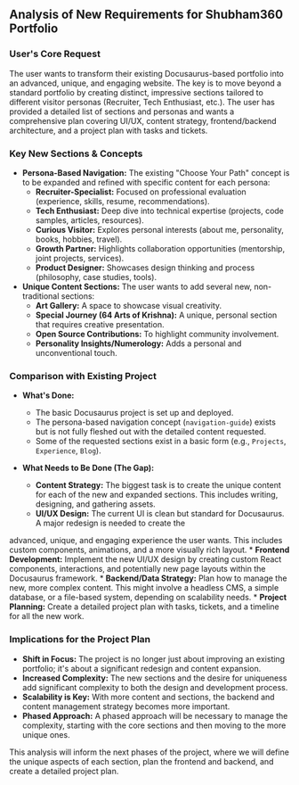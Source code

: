 ## Analysis of New Requirements for Shubham360 Portfolio

### User's Core Request

The user wants to transform their existing Docusaurus-based portfolio into an advanced, unique, and engaging website. The key is to move beyond a standard portfolio by creating distinct, impressive sections tailored to different visitor personas (Recruiter, Tech Enthusiast, etc.). The user has provided a detailed list of sections and personas and wants a comprehensive plan covering UI/UX, content strategy, frontend/backend architecture, and a project plan with tasks and tickets.

### Key New Sections & Concepts

*   **Persona-Based Navigation:** The existing "Choose Your Path" concept is to be expanded and refined with specific content for each persona:
    *   **Recruiter-Specialist:** Focused on professional evaluation (experience, skills, resume, recommendations).
    *   **Tech Enthusiast:** Deep dive into technical expertise (projects, code samples, articles, resources).
    *   **Curious Visitor:** Explores personal interests (about me, personality, books, hobbies, travel).
    *   **Growth Partner:** Highlights collaboration opportunities (mentorship, joint projects, services).
    *   **Product Designer:** Showcases design thinking and process (philosophy, case studies, tools).
*   **Unique Content Sections:** The user wants to add several new, non-traditional sections:
    *   **Art Gallery:** A space to showcase visual creativity.
    *   **Special Journey (64 Arts of Krishna):** A unique, personal section that requires creative presentation.
    *   **Open Source Contributions:** To highlight community involvement.
    *   **Personality Insights/Numerology:** Adds a personal and unconventional touch.

### Comparison with Existing Project

*   **What's Done:**
    *   The basic Docusaurus project is set up and deployed.
    *   The persona-based navigation concept (`navigation-guide`) exists but is not fully fleshed out with the detailed content requested.
    *   Some of the requested sections exist in a basic form (e.g., `Projects`, `Experience`, `Blog`).

*   **What Needs to Be Done (The Gap):**
    *   **Content Strategy:** The biggest task is to create the unique content for each of the new and expanded sections. This includes writing, designing, and gathering assets.
    *   **UI/UX Design:** The current UI is clean but standard for Docusaurus. A major redesign is needed to create the 


advanced, unique, and engaging experience the user wants. This includes custom components, animations, and a more visually rich layout.
    *   **Frontend Development:** Implement the new UI/UX design by creating custom React components, interactions, and potentially new page layouts within the Docusaurus framework.
    *   **Backend/Data Strategy:** Plan how to manage the new, more complex content. This might involve a headless CMS, a simple database, or a file-based system, depending on scalability needs.
    *   **Project Planning:** Create a detailed project plan with tasks, tickets, and a timeline for all the new work.

### Implications for the Project Plan

*   **Shift in Focus:** The project is no longer just about improving an existing portfolio; it's about a significant redesign and content expansion.
*   **Increased Complexity:** The new sections and the desire for uniqueness add significant complexity to both the design and development process.
*   **Scalability is Key:** With more content and sections, the backend and content management strategy becomes more important.
*   **Phased Approach:** A phased approach will be necessary to manage the complexity, starting with the core sections and then moving to the more unique ones.

This analysis will inform the next phases of the project, where we will define the unique aspects of each section, plan the frontend and backend, and create a detailed project plan.

